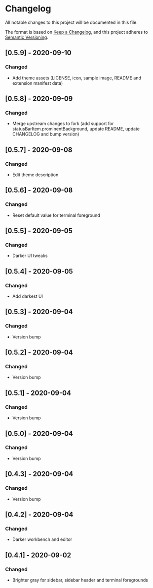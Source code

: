 # Changelog
All notable changes to this project will be documented in this file.

The format is based on [Keep a Changelog](https://keepachangelog.com/en/1.0.0/),
and this project adheres to [Semantic Versioning](https://semver.org/spec/v2.0.0.html).

## [0.5.9] - 2020-09-10
### Changed
- Add theme assets (LICENSE, icon, sample image, README and extension manifest data)

## [0.5.8] - 2020-09-09
### Changed
- Merge upstream changes to fork (add support for statusBarItem.prominentBackground, update README, update CHANGELOG and bump version)

## [0.5.7] - 2020-09-08
### Changed
- Edit theme description

## [0.5.6] - 2020-09-08
### Changed
- Reset default value for terminal foreground

## [0.5.5] - 2020-09-05
### Changed
- Darker UI tweaks

## [0.5.4] - 2020-09-05
### Changed
- Add darkest UI

## [0.5.3] - 2020-09-04
### Changed
- Version bump

## [0.5.2] - 2020-09-04
### Changed
- Version bump

## [0.5.1] - 2020-09-04
### Changed
- Version bump

## [0.5.0] - 2020-09-04
### Changed
- Version bump

## [0.4.3] - 2020-09-04
### Changed
- Version bump

## [0.4.2] - 2020-09-04
### Changed
- Darker workbench and editor

## [0.4.1] - 2020-09-02
### Changed
- Brighter gray for sidebar, sidebar header and terminal foregrounds

